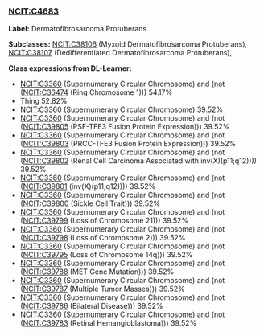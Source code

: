 
### [NCIT:C4683](http://purl.obolibrary.org/obo/NCIT_C4683)
**Label:** Dermatofibrosarcoma Protuberans

**Subclasses:** [NCIT:C38106](http://purl.obolibrary.org/obo/NCIT_C38106) (Myxoid Dermatofibrosarcoma Protuberans), [NCIT:C38107](http://purl.obolibrary.org/obo/NCIT_C38107) (Dedifferentiated Dermatofibrosarcoma Protuberans), 

**Class expressions from DL-Learner:**

- [NCIT:C3360](http://purl.obolibrary.org/obo/NCIT_C3360) (Supernumerary Circular Chromosome) and (not ([NCIT:C36474](http://purl.obolibrary.org/obo/NCIT_C36474) (Ring Chromosome 1))) 54.17%
- Thing 52.82%
- [NCIT:C3360](http://purl.obolibrary.org/obo/NCIT_C3360) (Supernumerary Circular Chromosome) 39.52%
- [NCIT:C3360](http://purl.obolibrary.org/obo/NCIT_C3360) (Supernumerary Circular Chromosome) and (not ([NCIT:C39805](http://purl.obolibrary.org/obo/NCIT_C39805) (PSF-TFE3 Fusion Protein Expression))) 39.52%
- [NCIT:C3360](http://purl.obolibrary.org/obo/NCIT_C3360) (Supernumerary Circular Chromosome) and (not ([NCIT:C39803](http://purl.obolibrary.org/obo/NCIT_C39803) (PRCC-TFE3 Fusion Protein Expression))) 39.52%
- [NCIT:C3360](http://purl.obolibrary.org/obo/NCIT_C3360) (Supernumerary Circular Chromosome) and (not ([NCIT:C39802](http://purl.obolibrary.org/obo/NCIT_C39802) (Renal Cell Carcinoma Associated with inv(X)(p11;q12)))) 39.52%
- [NCIT:C3360](http://purl.obolibrary.org/obo/NCIT_C3360) (Supernumerary Circular Chromosome) and (not ([NCIT:C39801](http://purl.obolibrary.org/obo/NCIT_C39801) (inv(X)(p11;q12)))) 39.52%
- [NCIT:C3360](http://purl.obolibrary.org/obo/NCIT_C3360) (Supernumerary Circular Chromosome) and (not ([NCIT:C39800](http://purl.obolibrary.org/obo/NCIT_C39800) (Sickle Cell Trait))) 39.52%
- [NCIT:C3360](http://purl.obolibrary.org/obo/NCIT_C3360) (Supernumerary Circular Chromosome) and (not ([NCIT:C39799](http://purl.obolibrary.org/obo/NCIT_C39799) (Loss of Chromosome 21))) 39.52%
- [NCIT:C3360](http://purl.obolibrary.org/obo/NCIT_C3360) (Supernumerary Circular Chromosome) and (not ([NCIT:C39798](http://purl.obolibrary.org/obo/NCIT_C39798) (Loss of Chromosome 2))) 39.52%
- [NCIT:C3360](http://purl.obolibrary.org/obo/NCIT_C3360) (Supernumerary Circular Chromosome) and (not ([NCIT:C39795](http://purl.obolibrary.org/obo/NCIT_C39795) (Loss of Chromosome 14q))) 39.52%
- [NCIT:C3360](http://purl.obolibrary.org/obo/NCIT_C3360) (Supernumerary Circular Chromosome) and (not ([NCIT:C39788](http://purl.obolibrary.org/obo/NCIT_C39788) (MET Gene Mutation))) 39.52%
- [NCIT:C3360](http://purl.obolibrary.org/obo/NCIT_C3360) (Supernumerary Circular Chromosome) and (not ([NCIT:C39787](http://purl.obolibrary.org/obo/NCIT_C39787) (Multiple Tumor Masses))) 39.52%
- [NCIT:C3360](http://purl.obolibrary.org/obo/NCIT_C3360) (Supernumerary Circular Chromosome) and (not ([NCIT:C39786](http://purl.obolibrary.org/obo/NCIT_C39786) (Bilateral Disease))) 39.52%
- [NCIT:C3360](http://purl.obolibrary.org/obo/NCIT_C3360) (Supernumerary Circular Chromosome) and (not ([NCIT:C39783](http://purl.obolibrary.org/obo/NCIT_C39783) (Retinal Hemangioblastoma))) 39.52%


